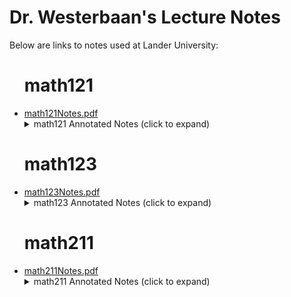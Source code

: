 <script>
    // For anyone looking at this:
    // Obviously this is not a secure way to hide links
    // I'm hiding these links to encourage my students
    // to actually take notes and pay attention during class
    function add_links_by_date(noteKeysDir,dateUrlArray){
      baseURL="https://github.com/pwesterbaan/lander_lecture_notes/raw/main/";
      annNotesDir=noteKeysDir+"/annotated_notes/";
        dateUrlArray.forEach(element => {
          [dispDate, fileName]=element;
          if (new Date() >= new Date(dispDate)){
            // TODO: Clean up this Javascript. This works for now, but creating "myItem" might be excessive?

            const myLink=document.createElement('a');
            myLink.href = new URL(fileName,baseURL+annNotesDir);
            myLink.text = fileName;
            myLink.target = "_blank"

            const myItem=document.createElement('li');
            myItem.append(myLink);
            document.getElementById(noteKeysDir).append(myItem);
          };
        });
    }
</script>

<h1>Dr. Westerbaan's Lecture Notes</h1>

Below are links to notes used at Lander University:

<ul>
<h1> math121 </h1>

<li><a href="https://github.com/pwesterbaan/lander_lecture_notes/raw/main/math121Notes.pdf" target="_blank">math121Notes.pdf</a></li>

<details name="annotated_notes">
  <summary>math121 Annotated Notes (click to expand)</summary>
    <ul id="math121_NoteKeys">
      <script> add_links_by_date("math121_NoteKeys",[
      ["2025-08-25T13:00:00","mathApp_harshbarger_1p1_annotated.pdf"],
      ["2025-08-27T13:00:00","mathApp_harshbarger_1p3_annotated.pdf"],
      ["2025-08-29T13:00:00","mathApp_harshbarger_1p4_annotated.pdf"],
      ["2025-09-05T13:00:00","mathApp_harshbarger_1p5_annotated.pdf"],
      ["2025-09-12T13:00:00","mathApp_harshbarger_1p6_annotated.pdf"],
      ["2025-11-21T13:00:00","mathApp_harshbarger_2p1_annotated.pdf"],
      ["2025-11-24T13:00:00","mathApp_harshbarger_2p2_annotated.pdf"],
      ["2025-12-03T13:00:00","mathApp_harshbarger_2p3_annotated.pdf"],
      ["2025-09-24T13:00:00","mathApp_harshbarger_4p1_annotated.pdf"],
      ["2025-09-29T13:00:00","mathApp_harshbarger_4p2_annotated.pdf"],
      ["2025-10-06T13:00:00","mathApp_harshbarger_5p1_annotated.pdf"],
      ["2025-10-10T13:00:00","mathApp_harshbarger_5p2_annotated.pdf"],
      ["2025-10-15T13:00:00","mathApp_harshbarger_5p3_annotated.pdf"],
      ["2025-10-24T13:00:00","mathApp_harshbarger_6p1_annotated.pdf"],
      ["2025-10-29T13:00:00","mathApp_harshbarger_6p2_annotated.pdf"],
      ["2025-11-03T13:00:00","mathApp_harshbarger_6p3_annotated.pdf"],
      ["3000-11-12T13:00:00","mathApp_harshbarger_6p4_annotated.pdf"],
      ])</script>
    </ul>
</details>


<h1> math123 </h1>

<li><a href="https://github.com/pwesterbaan/lander_lecture_notes/raw/main/math123Notes.pdf" target="_blank">math123Notes.pdf</a></li>

<details name="annotated_notes">
  <summary>math123 Annotated Notes (click to expand)</summary>
    <ul id="math123_NoteKeys">
      <script> add_links_by_date("math123_NoteKeys",[
      ["2025-08-23T09:00:00","math123Notes_1p4_annotated.pdf"],
      ["2025-08-26T09:00:00","math123Notes_2p1_annotated.pdf"],
      ["2025-08-28T09:00:00","math123Notes_2p2_annotated.pdf"],
      ["2025-09-06T09:00:00","math123Notes_2p4_annotated.pdf"],
      ["2025-08-11T09:00:00","math123Notes_2p5_annotated.pdf"],
      ["2025-08-16T09:00:00","math123Notes_2p6_annotated.pdf"],
      ["2025-09-25T09:00:00","math123Notes_3p1_annotated.pdf"],
      ["2025-09-27T09:00:00","math123Notes_3p2_annotated.pdf"],
      ["2025-09-30T09:00:00","math123Notes_3p3_annotated.pdf"],
      ["2025-10-07T09:00:00","math123Notes_3p6_annotated.pdf"],
      ])</script>
    </ul>
</details>


<h1> math211 </h1>

<li><a href="https://github.com/pwesterbaan/lander_lecture_notes/raw/main/math211Notes.pdf" target="_blank">math211Notes.pdf</a></li>

<details name="annotated_notes">
  <summary>math211 Annotated Notes (click to expand)</summary>
    <ul id="math211_NoteKeys">
      <script> add_links_by_date("math211_NoteKeys",[
      ["2025-08-19T11:00:00","math211Notes_1p1_annotated.pdf"],
      ["2025-08-21T11:00:00","math211Notes_1p2_1p4_1p5_annotated.pdf"],
      ["2025-08-26T11:00:00","math211Notes_2p1_2p2_2p3_annotated.pdf"],
      ["2025-08-28T11:00:00","math211Notes_2p4_2p5_annotated.pdf"],
      ["2025-09-04T11:00:00","math211Notes_3p1_annotated.pdf"],
      ["2025-09-09T11:00:00","math211Notes_3p2_3p3_annotated.pdf"],
      ["2025-09-11T11:00:00","math211Notes_3p4_3p5_annotated.pdf"],
      ["2025-09-23T11:00:00","math211Notes_4p1_4p2_annotated.pdf"],
      ["2025-09-25T11:00:00","math211Notes_4p3_4p4_annotated.pdf"],
      ["2025-10-02T11:00:00","math211Notes_6p1_6p2_annotated.pdf"],
      ["2025-10-09T11:00:00","math211Notes_7p1_7p2_7p3_annotated.pdf"],
      ["2025-10-28T11:00:00","math211Notes_7p4_8p1_8p2_annotated.pdf"],
      ["2025-10-30T11:00:00","math211Notes_8p3_9p1_9p2_annotated.pdf"],
      ["2025-11-04T11:00:00","math211Notes_9p3_annotated.pdf"],
      ["2025-11-06T11:00:00","math211Notes_9p4_annotated.pdf"],
      ])</script>
    </ul>
</details>


</ul>